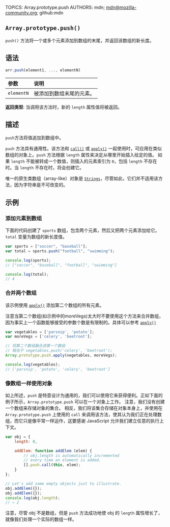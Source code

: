 TOPICS: Array.prototype.push
AUTHORS: mdn; mdn@mozilla-community.org; github:mdn

## `Array.prototype.push()`

`push()` 方法将一个或多个元素添加到数组的末尾，并返回该数组的新长度。

## 语法

```javascript
arr.push(element1, ..., elementN)
```

| 参数 | 说明 |
| :-- | :-- |
| `elementN` | 被添加到数组末尾的元素。 |

**返回类型**: 当调用该方法时，新的 `length` 属性值将被返回。

## 描述

`push`方法将值追加到数组中。

`push` 方法具有通用性。该方法和 [`call()`](/zh-hans/webfrontend/Function.prototype.call) 或
[`apply()`](/zh-hans/webfrontend/Function.prototype.apply) 一起使用时，可应用在类似数组的对象上。`push` 方法根据 `length` 属性来决定从哪里开始插入给定的值。
如果 `length` 不能被转成一个数值，则插入的元素索引为 `0`，包括 `length` 不存在时。当 `length` 不存在时，将会创建它。

唯一的原生类数组（array-like）对象是 [`Strings`](/zh-hans/webfrontend/String_Object)，尽管如此，它们并不适用该方法，因为字符串是不可改变的。

## 示例

### 添加元素到数组

下面的代码创建了 `sports` 数组，包含两个元素，然后又把两个元素添加给它。`total` 变量为数组的新长度值。

```javascript
var sports = ["soccer", "baseball"];
var total = sports.push("football", "swimming");

console.log(sports);
// ["soccer", "baseball", "football", "swimming"]

console.log(total);  
// 4
```

### 合并两个数组

该示例使用 [`apply()`](/zh-hans/webfrontend/Function.prototype.apply) 添加第二个数组的所有元素。

注意当第二个数组(如示例中的moreVegs)太大时不要使用这个方法来合并数组，因为事实上一个函数能够接受的参数个数是有限制的。具体可以参考 [`apply()`](/zh-hans/webfrontend/Function.prototype.apply)

```javascript
var vegetables = ['parsnip', 'potato'];
var moreVegs = ['celery', 'beetroot'];

// 将第二个数组融合进第一个数组
// 相当于 vegetables.push('celery', 'beetroot');
Array.prototype.push.apply(vegetables, moreVegs);

console.log(vegetables);
// ['parsnip', 'potato', 'celery', 'beetroot']
```

### 像数组一样使用对象

如上所述，`push` 是特意设计为通用的，我们可以使用它来获得便利。正如下面的例子所示，`Array.prototype.push` 可以在一个对象上工作。 注意，我们没有创建一个数组来存储对象的集合。
相反，我们将该集合存储在对象本身上，并使用在 `Array.prototype.push` 上使用的 `call` 来调用该方法，使其认为我们正在处理数组，而它只是像平常一样运作，这要感谢
JavaScript 允许我们建立任意的执行上下文。

```javascript
var obj = {
    length: 0,

    addElem: function addElem (elem) {
        // obj.length is automatically incremented
        // every time an element is added.
        [].push.call(this, elem);
    }
};

// Let's add some empty objects just to illustrate.
obj.addElem({});
obj.addElem({});
console.log(obj.length);
// → 2
```

注意，尽管 obj 不是数组，但是 `push` 方法成功地使 obj 的 `length` 属性增长了，就像我们处理一个实际的数组一样。
